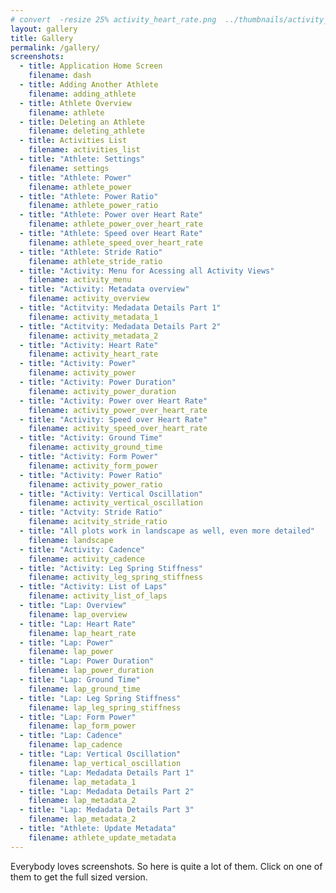 ```yaml
---
# convert  -resize 25% activity_heart_rate.png  ../thumbnails/activity_heart_rate.png
layout: gallery
title: Gallery
permalink: /gallery/
screenshots:
  - title: Application Home Screen
    filename: dash
  - title: Adding Another Athlete
    filename: adding_athlete
  - title: Athlete Overview
    filename: athlete
  - title: Deleting an Athlete
    filename: deleting_athlete
  - title: Activities List
    filename: activities_list
  - title: "Athlete: Settings"
    filename: settings
  - title: "Athlete: Power"
    filename: athlete_power
  - title: "Athlete: Power Ratio"
    filename: athlete_power_ratio
  - title: "Athlete: Power over Heart Rate"
    filename: athlete_power_over_heart_rate
  - title: "Athlete: Speed over Heart Rate"
    filename: athlete_speed_over_heart_rate
  - title: "Athlete: Stride Ratio"
    filename: athlete_stride_ratio
  - title: "Activity: Menu for Acessing all Activity Views"
    filename: activity_menu
  - title: "Activity: Metadata overview"
    filename: activity_overview
  - title: "Actitvity: Medadata Details Part 1"
    filename: activity_metadata_1
  - title: "Actitvity: Medadata Details Part 2"
    filename: activity_metadata_2
  - title: "Activity: Heart Rate"
    filename: activity_heart_rate
  - title: "Activity: Power"
    filename: activity_power
  - title: "Activity: Power Duration"
    filename: activity_power_duration
  - title: "Activity: Power over Heart Rate"
    filename: activity_power_over_heart_rate
  - title: "Activity: Speed over Heart Rate"
    filename: activity_speed_over_heart_rate
  - title: "Activity: Ground Time"
    filename: activity_ground_time
  - title: "Activity: Form Power"
    filename: activity_form_power
  - title: "Activity: Power Ratio"
    filename: activity_power_ratio
  - title: "Activity: Vertical Oscillation"
    filename: activity_vertical_oscillation
  - title: "Actvity: Stride Ratio"
    filename: acitvity_stride_ratio
  - title: "All plots work in landscape as well, even more detailed"
    filename: landscape
  - title: "Activity: Cadence"
    filename: activity_cadence
  - title: "Activity: Leg Spring Stiffness"
    filename: activity_leg_spring_stiffness
  - title: "Activity: List of Laps"
    filename: activity_list_of_laps
  - title: "Lap: Overview"
    filename: lap_overview
  - title: "Lap: Heart Rate"
    filename: lap_heart_rate
  - title: "Lap: Power"
    filename: lap_power
  - title: "Lap: Power Duration"
    filename: lap_power_duration
  - title: "Lap: Ground Time"
    filename: lap_ground_time
  - title: "Lap: Leg Spring Stiffness"
    filename: lap_leg_spring_stiffness
  - title: "Lap: Form Power"
    filename: lap_form_power
  - title: "Lap: Cadence"
    filename: lap_cadence
  - title: "Lap: Vertical Oscillation"
    filename: lap_vertical_oscillation
  - title: "Lap: Medadata Details Part 1"
    filename: lap_metadata_1
  - title: "Lap: Medadata Details Part 2"
    filename: lap_metadata_2
  - title: "Lap: Medadata Details Part 3"
    filename: lap_metadata_2
  - title: "Athlete: Update Metadata"
    filename: athlete_update_metadata
---
```


Everybody loves screenshots. So here is quite a lot of them. Click on one of
them to get the full sized version.
